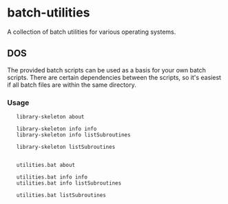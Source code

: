 # batch-utilities

A collection of batch utilities for various operating systems.


## DOS

The provided batch scripts can be used as a basis for your own batch scripts. There are certain dependencies between the scripts, so it's easiest if all batch files are within the same directory.

### Usage

```Batchfile
   library-skeleton about
   
   library-skeleton info info
   library-skeleton info listSubroutines
   
   library-skeleton listSubroutines


   utilities.bat about
   
   utilities.bat info info
   utilities.bat info listSubroutines
   
   utilities.bat listSubroutines
```
